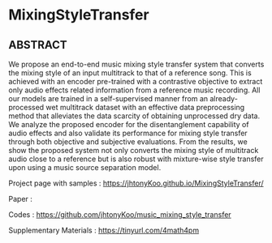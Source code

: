# MixingStyleTransfer


## ABSTRACT
We propose an end-to-end music mixing style transfer system that converts the mixing style of an input multitrack to that of a reference song. This is achieved with an encoder pre-trained with a contrastive objective to extract only audio effects related information from a reference music recording. All our models are trained in a self-supervised manner from an already-processed wet multitrack dataset with an effective data preprocessing method that alleviates the data scarcity of obtaining unprocessed dry data. We analyze the proposed encoder for the disentanglement capability of audio effects and also validate its performance for mixing style transfer through both objective and subjective evaluations. From the results, we show the proposed system not only converts the mixing style of multitrack audio close to a reference but is also robust with mixture-wise style transfer upon using a music source separation model.

Project page with samples : <https://jhtonyKoo.github.io/MixingStyleTransfer/>

Paper : 

Codes : <https://github.com/jhtonyKoo/music_mixing_style_transfer>

Supplementary Materials : <https://tinyurl.com/4math4pm>

